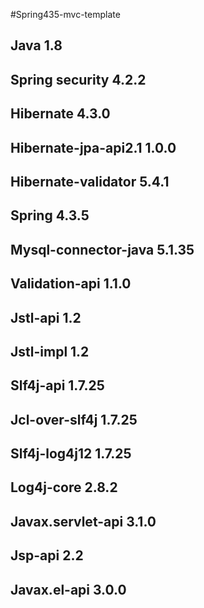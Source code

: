 #Spring435-mvc-template

## Java 1.8
## Spring security 4.2.2
## Hibernate 4.3.0
## Hibernate-jpa-api2.1 1.0.0
## Hibernate-validator 5.4.1
## Spring 4.3.5 
## Mysql-connector-java 5.1.35
## Validation-api 1.1.0
## Jstl-api 1.2
## Jstl-impl 1.2
## Slf4j-api 1.7.25
## Jcl-over-slf4j 1.7.25
## Slf4j-log4j12 1.7.25
## Log4j-core 2.8.2
## Javax.servlet-api 3.1.0
## Jsp-api 2.2
## Javax.el-api 3.0.0

  	

